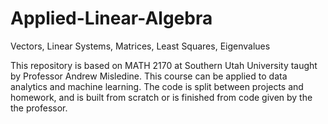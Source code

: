 # Applied-Linear-Algebra

Vectors, Linear Systems, Matrices, Least Squares, Eigenvalues

This repository is based on MATH 2170 at Southern Utah University taught by Professor Andrew Misledine. This course can be applied to data analytics and machine learning. The code is split between projects and homework, and is built from scratch or is finished from code given by the the professor.
